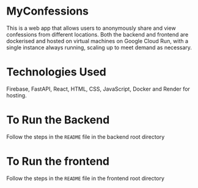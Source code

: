 # MyConfessions
This is a web app that allows users to anonymously share and view confessions from different locations. Both the backend and frontend are dockerised and hosted on virtual machines on Google Cloud Run, with a single instance always running, scaling up to meet demand as necessary.

# Technologies Used
Firebase, FastAPI, React, HTML, CSS, JavaScript, Docker and Render for hosting.

# To Run the Backend
Follow the steps in the `README` file in the backend root directory

# To Run the frontend
Follow the steps in the `README` file in the frontend root directory
